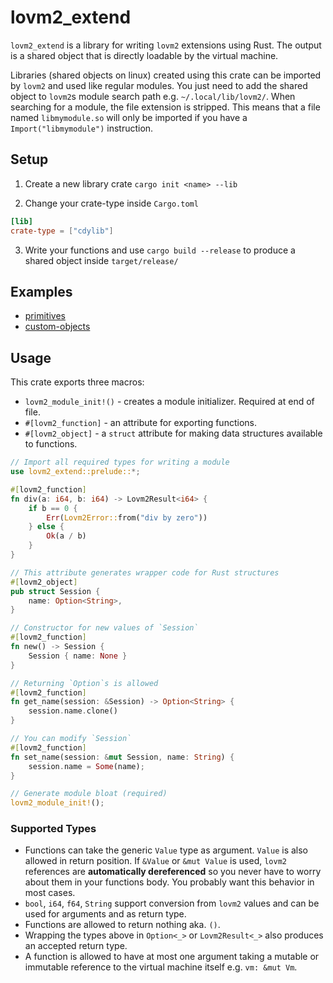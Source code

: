 # lovm2_extend

`lovm2_extend` is a library for writing `lovm2` extensions using Rust. The output
is a shared object that is directly loadable by the virtual machine.

Libraries (shared objects on linux) created using this crate can be imported by `lovm2` and used like regular modules. You just need to add the shared object to `lovm2`s module search path e.g. `~/.local/lib/lovm2/`. When searching for a module, the file extension is stripped. This means that a file named `libmymodule.so` will only be imported if you have a `Import("libmymodule")` instruction.

## Setup

1. Create a new library crate `cargo init <name> --lib`

2. Change your crate-type inside `Cargo.toml`

``` toml
[lib]
crate-type = ["cdylib"]
```

3. Write your functions and use `cargo build --release` to produce
a shared object inside `target/release/`

## Examples

- [primitives](./examples/primitives)
- [custom-objects](./examples/custom-objects)

## Usage

This crate exports three macros:

- `lovm2_module_init!()` - creates a module initializer. Required at end of file.
- `#[lovm2_function]` - an attribute for exporting functions.
- `#[lovm2_object]` - a `struct` attribute for making data structures available to functions.

``` rust
// Import all required types for writing a module
use lovm2_extend::prelude::*;

#[lovm2_function]
fn div(a: i64, b: i64) -> Lovm2Result<i64> {
    if b == 0 {
        Err(Lovm2Error::from("div by zero"))
    } else {
        Ok(a / b)
    }
}

// This attribute generates wrapper code for Rust structures
#[lovm2_object]
pub struct Session {
    name: Option<String>,
}

// Constructor for new values of `Session`
#[lovm2_function]
fn new() -> Session {
    Session { name: None }
}

// Returning `Option`s is allowed
#[lovm2_function]
fn get_name(session: &Session) -> Option<String> {
    session.name.clone()
}

// You can modify `Session`
#[lovm2_function]
fn set_name(session: &mut Session, name: String) {
    session.name = Some(name);
}

// Generate module bloat (required)
lovm2_module_init!();
```

### Supported Types 

- Functions can take the generic `Value` type as argument. `Value` is also allowed in return position. If `&Value` or `&mut Value` is used, `lovm2` references are **automatically dereferenced** so you never have to worry about them in your functions body. You probably want this behavior in most cases.
- `bool`, `i64`, `f64`, `String` support conversion from `lovm2` values and can be used for arguments and as return type.
- Functions are allowed to return nothing aka. `()`.
- Wrapping the types above in `Option<_>` or `Lovm2Result<_>` also produces an accepted return type.
- A function is allowed to have at most one argument taking a mutable or immutable reference to the virtual machine itself e.g. `vm: &mut Vm`.
